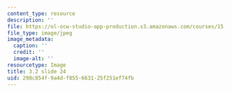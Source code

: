 ```yaml
---
content_type: resource
description: ''
file: https://ol-ocw-studio-app-production.s3.amazonaws.com/courses/15-s21-nuts-and-bolts-of-business-plans-january-iap-2014/298c854f9a4df855663125f251ef74fb_Slide24.JPG
file_type: image/jpeg
image_metadata:
  caption: ''
  credit: ''
  image-alt: ''
resourcetype: Image
title: 3.2 slide 24
uid: 298c854f-9a4d-f855-6631-25f251ef74fb
---
```

